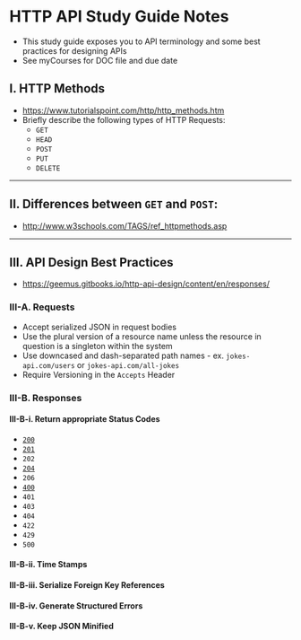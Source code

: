 # HTTP API Study Guide Notes

- This study guide exposes you to API terminology and some best practices for designing APIs
- See myCourses for DOC file and due date


## I. HTTP Methods

- https://www.tutorialspoint.com/http/http_methods.htm 
- Briefly describe the following types of HTTP Requests:
  - `GET`
  - `HEAD`
  - `POST`
  - `PUT`
  - `DELETE`

<hr>

## II. Differences between `GET` and `POST`:

- http://www.w3schools.com/TAGS/ref_httpmethods.asp 

<hr>

## III. API Design Best Practices

- https://geemus.gitbooks.io/http-api-design/content/en/responses/ 

### III-A. Requests
- Accept serialized JSON in request bodies
- Use the plural version of a resource name unless the resource in question is a singleton within the system
- Use downcased and dash-separated path names - ex. `jokes-api.com/users` or  `jokes-api.com/all-jokes`
- Require Versioning in the `Accepts` Header


### III-B. Responses

#### III-B-i. Return appropriate Status Codes

- [`200`](https://developer.mozilla.org/en-US/docs/Web/HTTP/Status/200)
- [`201`](https://developer.mozilla.org/en-US/docs/Web/HTTP/Status/201)
- `202`
- [`204`](https://developer.mozilla.org/en-US/docs/Web/HTTP/Status/204)
- `206`
- [`400`](https://developer.mozilla.org/en-US/docs/Web/HTTP/Status/400)
- `401`
- `403`
- `404`
- `422`
- `429`
- `500`

#### III-B-ii. Time Stamps


#### III-B-iii. Serialize Foreign Key References


#### III-B-iv. Generate Structured Errors


#### III-B-v. Keep JSON Minified
